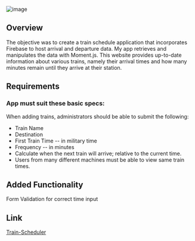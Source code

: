![image](https://user-images.githubusercontent.com/52920074/67153499-95a47c80-f2b8-11e9-92a9-02e1c50d9153.png)

## Overview

The objective was to create a train schedule application that incorporates Firebase to host arrival and departure data. My app retrieves and manipulates the data with Moment.js. This website provides up-to-date information about various trains, namely their arrival times and how many minutes remain until they arrive at their station.

## Requirements

### App must suit these basic specs:
When adding trains, administrators should be able to submit the following:
* Train Name
* Destination
* First Train Time -- in military time
* Frequency -- in minutes
* Calculate when the next train will arrive; relative to the current time.
* Users from many different machines must be able to view same train times.

## Added Functionality
Form Validation for correct time input

## Link

[Train-Scheduler](https://keerthi-mani.github.io/Train-Scheduler/)
